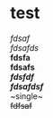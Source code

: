 # test  
*fdsaf*  
_fdsafds_  
**fdsfa**  
__fdsafs__  
***fdsfdf***  
___fdsafdsf___   
~single~  
~~fdfsaf~~  
~~~triple~~~  
